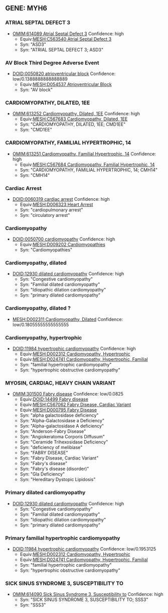 
## GENE: MYH6

### ATRIAL SEPTAL DEFECT 3
 * [OMIM:614089 Atrial Septal Defect 3](http://beta.monarchinitiative.org/disease/OMIM:614089) Confidence: high
    * Equiv:[MESH:C563540 Atrial Septal Defect 3](http://beta.monarchinitiative.org/disease/MESH:C563540)
    * Syn: "ASD3"
    * Syn: "ATRIAL SEPTAL DEFECT 3; ASD3"

### AV Block Third Degree Adverse Event
 * [DOID:0050820 atrioventricular block](http://beta.monarchinitiative.org/disease/DOID:0050820) Confidence: low/0.1388888888888889
    * Equiv:[MESH:D054537 Atrioventricular Block](http://beta.monarchinitiative.org/disease/MESH:D054537)
    * Syn: "AV block"

### CARDIOMYOPATHY, DILATED, 1EE
 * [OMIM:613252 Cardiomyopathy, Dilated, 1EE](http://beta.monarchinitiative.org/disease/OMIM:613252) Confidence: high
    * Equiv:[MESH:C567683 Cardiomyopathy, Dilated, 1EE](http://beta.monarchinitiative.org/disease/MESH:C567683)
    * Syn: "CARDIOMYOPATHY, DILATED, 1EE; CMD1EE"
    * Syn: "CMD1EE"

### CARDIOMYOPATHY, FAMILIAL HYPERTROPHIC, 14
 * [OMIM:613251 Cardiomyopathy, Familial Hypertrophic, 14](http://beta.monarchinitiative.org/disease/OMIM:613251) Confidence: high
    * Equiv:[MESH:C567684 Cardiomyopathy, Familial Hypertrophic, 14](http://beta.monarchinitiative.org/disease/MESH:C567684)
    * Syn: "CARDIOMYOPATHY, FAMILIAL HYPERTROPHIC, 14; CMH14"
    * Syn: "CMH14"

### Cardiac Arrest
 * [DOID:0060319 cardiac arrest](http://beta.monarchinitiative.org/disease/DOID:0060319) Confidence: high
    * Equiv:[MESH:D006323 Heart Arrest](http://beta.monarchinitiative.org/disease/MESH:D006323)
    * Syn: "cardiopulmonary arrest"
    * Syn: "circulatory arrest"

### Cardiomyopathy
 * [DOID:0050700 cardiomyopathy](http://beta.monarchinitiative.org/disease/DOID:0050700) Confidence: high
    * Equiv:[MESH:D009202 Cardiomyopathies](http://beta.monarchinitiative.org/disease/MESH:D009202)
    * Syn: "Cardiomyopathies"

### Cardiomyopathy, dilated
 * [DOID:12930 dilated cardiomyopathy](http://beta.monarchinitiative.org/disease/DOID:12930) Confidence: high
    * Syn: "Congestive cardiomyopathy"
    * Syn: "Familial dilated cardiomyopathy"
    * Syn: "Idiopathic dilation cardiomyopathy"
    * Syn: "primary dilated cardiomyopathy"

### Cardiomyopathy, dilated ?
 * [MESH:D002311 Cardiomyopathy, Dilated](http://beta.monarchinitiative.org/disease/MESH:D002311) Confidence: low/0.18055555555555555

### Cardiomyopathy, hypertrophic
 * [DOID:11984 hypertrophic cardiomyopathy](http://beta.monarchinitiative.org/disease/DOID:11984) Confidence: high
    * Equiv:[MESH:D002312 Cardiomyopathy, Hypertrophic](http://beta.monarchinitiative.org/disease/MESH:D002312)
    * Equiv:[MESH:D024741 Cardiomyopathy, Hypertrophic, Familial](http://beta.monarchinitiative.org/disease/MESH:D024741)
    * Syn: "familial hypertrophic cardiomyopathy"
    * Syn: "hypertrophic obstructive cardiomyopathy"

### MYOSIN, CARDIAC, HEAVY CHAIN VARIANT
 * [OMIM:301500 Fabry disease](http://beta.monarchinitiative.org/disease/OMIM:301500) Confidence: low/0.0825
    * Equiv:[DOID:14499 Fabry disease](http://beta.monarchinitiative.org/disease/DOID:14499)
    * Equiv:[MESH:C567062 Fabry Disease, Cardiac Variant](http://beta.monarchinitiative.org/disease/MESH:C567062)
    * Equiv:[MESH:D000795 Fabry Disease](http://beta.monarchinitiative.org/disease/MESH:D000795)
    * Syn: "alpha galactosidase deficiency"
    * Syn: "Alpha-Galactosidase a Deficiency"
    * Syn: "Alpha-galactosidase A deficiency"
    * Syn: "Anderson-Fabry Disease"
    * Syn: "Angiokeratoma Corporis Diffusum"
    * Syn: "Ceramide Trihexosidase Deficiency"
    * Syn: "deficiency of melibiase"
    * Syn: "FABRY DISEASE"
    * Syn: "Fabry Disease, Cardiac Variant"
    * Syn: "Fabry's disease"
    * Syn: "Fabry's disease (disorder)"
    * Syn: "Gla Deficiency"
    * Syn: "Hereditary Dystopic Lipidosis"

### Primary dilated cardiomyopathy
 * [DOID:12930 dilated cardiomyopathy](http://beta.monarchinitiative.org/disease/DOID:12930) Confidence: high
    * Syn: "Congestive cardiomyopathy"
    * Syn: "Familial dilated cardiomyopathy"
    * Syn: "Idiopathic dilation cardiomyopathy"
    * Syn: "primary dilated cardiomyopathy"

### Primary familial hypertrophic cardiomyopathy
 * [DOID:11984 hypertrophic cardiomyopathy](http://beta.monarchinitiative.org/disease/DOID:11984) Confidence: low/0.1953125
    * Equiv:[MESH:D002312 Cardiomyopathy, Hypertrophic](http://beta.monarchinitiative.org/disease/MESH:D002312)
    * Equiv:[MESH:D024741 Cardiomyopathy, Hypertrophic, Familial](http://beta.monarchinitiative.org/disease/MESH:D024741)
    * Syn: "familial hypertrophic cardiomyopathy"
    * Syn: "hypertrophic obstructive cardiomyopathy"

### SICK SINUS SYNDROME 3, SUSCEPTIBILITY TO
 * [OMIM:614090 Sick Sinus Syndrome 3, Susceptibility to](http://beta.monarchinitiative.org/disease/OMIM:614090) Confidence: high
    * Syn: "SICK SINUS SYNDROME 3, SUSCEPTIBILITY TO; SSS3"
    * Syn: "SSS3"
